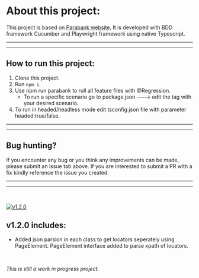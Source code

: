 # About this project:
This project is based on [Parabank website.](https://parabank-automation.com) It is developed with BDD framework Cucumber and Playwright framework using native Typescript.
__________________________________
__________________________________
## How to run this project:
1. Clone this project.
2. Run ````npm i````.
3. Use npm run parabank to rull all feature files with @Regression.
   * To run a specific scenario go to package.json ---> edit the tag with your desired scenario.
4. To run in headed/headless mode edit tsconfig.json file with parameter headed:true/false.
__________________________________
__________________________________

## Bug hunting?
If you encounter any bug or you think any improvements can be made, please submit an issue tab above. If you are interested to submit a PR with a fix kindly reference the issue you created.
__________________________________
__________________________________
<br>

[![v1.2.0](https://github.com/najeeb1023/parabank-automation/actions/workflows/release.yaml/badge.svg)](https://github.com/najeeb1023/parabank-automation/actions)
## v1.2.0 includes:
* Added json parsion in each class to get locators seperately using PageElement. PageElement interface added to parse xpath of locators.

<br>

*This is still a work in progress project.*
